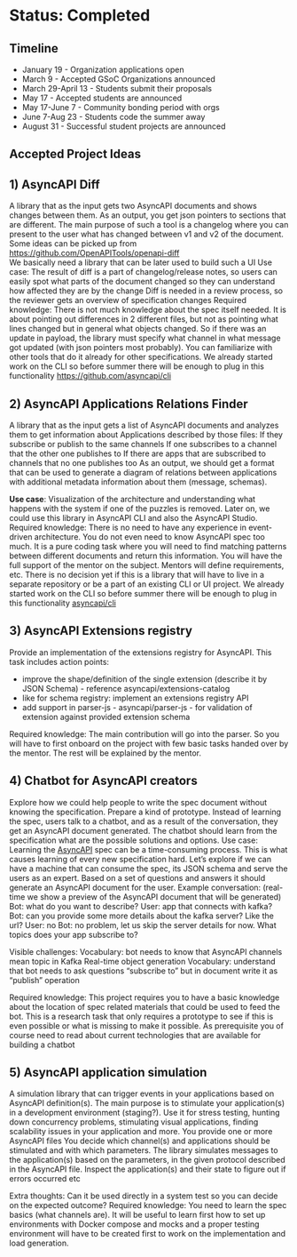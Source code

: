 # Status: Completed

## Timeline

- January 19 - Organization applications open
- March 9 - Accepted GSoC Organizations announced
- March 29-April 13 - Students submit their proposals
- May 17 - Accepted students are announced
- May 17-June 7 - Community bonding period with orgs
- June 7-Aug 23 - Students code the summer away
- August 31 - Successful student projects are announced

## Accepted Project Ideas


## 1) AsyncAPI Diff

A library that as the input gets two AsyncAPI documents and shows changes between them. As an output, you get json pointers to sections that are different. The main purpose of such a tool is a changelog where you can present to the user what has changed between v1 and v2 of the document. Some ideas can be picked up from https://github.com/OpenAPITools/openapi-diff  
We basically need a library that can be later used to build such a UI
Use case:
The result of diff is a part of changelog/release notes, so users can easily spot what parts of the document changed so they can understand how affected they are by the change
Diff is needed in a review process, so the reviewer gets an overview of specification changes
Required knowledge:
There is not much knowledge about the spec itself needed. It is about pointing out differences in 2 different files, but not as pointing what lines changed but in general what objects changed. So if there was an update in payload, the library must specify what channel in what message got updated (with json pointers most probably). You can familiarize with other tools that do it already for other specifications.
We already started work on the CLI so before summer there will be enough to plug in this functionality https://github.com/asyncapi/cli

## 2) AsyncAPI Applications Relations Finder

A library that as the input gets a list of AsyncAPI documents and analyzes them to get information about Applications described by those files:
If they subscribe or publish to the same channels
If one subscribes to a channel that the other one publishes to
If there are apps that are subscribed to channels that no one publishes too
As an output, we should get a format that can be used to generate a diagram of relations between applications with additional metadata information about them (message, schemas).


**Use case**:
Visualization of the architecture and understanding what happens with the system if one of the puzzles is removed.
Later on, we could use this library in AsyncAPI CLI and also the AsyncAPI Studio.
Required knowledge:
There is no need to have any experience in event-driven architecture. You do not even need to know AsyncAPI spec too much. It is a pure coding task where you will need to find matching patterns between different documents and return this information. You will have the full support of the mentor on the subject. Mentors will define requirements, etc.
There is no decision yet if this is a library that will have to live in a separate repository or be a part of an existing CLI or UI project.
We already started work on the CLI so before summer there will be enough to plug in this functionality
[asyncapi/cli  ](https://github.com/asyncapi/cli)

## 3) AsyncAPI Extensions registry

Provide an implementation of the extensions registry for AsyncAPI. This task includes action points:
- improve the shape/definition of the single extension (describe it by JSON Schema) - reference
asyncapi/extensions-catalog
- like for schema registry: implement an extensions registry API
- add support in parser-js -
asyncapi/parser-js  - for validation of extension against provided extension schema


Required knowledge:
The main contribution will go into the parser. So you will have to first onboard on the project with few basic tasks handed over by the mentor. The rest will be explained by the mentor. 

## 4) Chatbot for AsyncAPI creators

Explore how we could help people to write the spec document without knowing the specification. Prepare a kind of prototype. Instead of learning the spec, users talk to a chatbot, and as a result of the conversation, they get an AsyncAPI document generated. The chatbot should learn from the specification what are the possible solutions and options.
Use case:
Learning the [AsyncAPI](https://github.com/asyncapi/asyncapi/blob/master/versions/2.0.0/asyncapi.md) spec can be a time-consuming process. This is what causes learning of every new specification hard. Let’s explore if we can have a machine that can consume the spec, its JSON schema and serve the users as an expert. Based on a set of questions and answers it should generate an AsyncAPI document for the user.
Example conversation: (real-time we show a preview of the AsyncAPI document that will be generated)
Bot: what do you want to describe?
User: app that connects with kafka?
Bot: can you provide some more details about the kafka server? Like the url?
User: no
Bot: no problem, let us skip the server details for now. What topics does your app subscribe to?

Visible challenges:
Vocabulary: bot needs to know that AsyncAPI channels mean topic in Kafka
Real-time object generation
Vocabulary: understand that bot needs to ask questions “subscribe to” but in document write it as “publish” operation
 
Required knowledge:
This project requires you to have a basic knowledge about the location of spec related materials that could be used to feed the bot. This is a research task that only requires a prototype to see if this is even possible or what is missing to make it possible. As prerequisite you of course need to read about current technologies that are available for building a chatbot

## 5) AsyncAPI application simulation

A simulation library that can trigger events in your applications based on AsyncAPI definition(s). The main purpose is to stimulate your application(s) in a development environment (staging?). Use it for stress testing, hunting down concurrency problems, stimulating visual applications, finding scalability issues in your application and more.
You provide one or more AsyncAPI files
You decide which channel(s) and applications should be stimulated and with which parameters.
The library simulates messages to the application(s) based on the parameters, in the given protocol described in the AsyncAPI file. 
Inspect the application(s) and their state to figure out if errors occurred etc
 
Extra thoughts: 
Can it be used directly in a system test so you can decide on the expected outcome?
Required knowledge:
You need to learn the spec basics (what channels are). It will be useful to learn first how to set up environments with Docker compose and mocks and a proper testing environment will have to be created first to work on the implementation and load generation.

